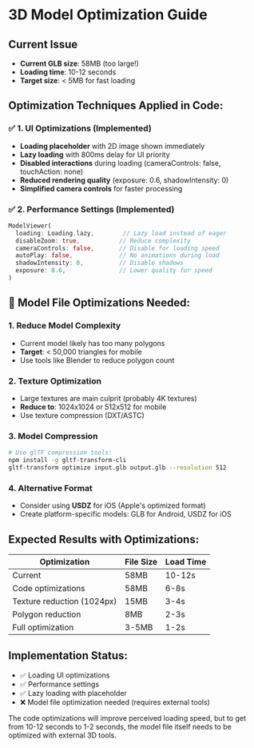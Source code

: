 # 3D Model Optimization Guide

## Current Issue
- **Current GLB size**: 58MB (too large!)
- **Loading time**: 10-12 seconds
- **Target size**: < 5MB for fast loading

## Optimization Techniques Applied in Code:

### ✅ 1. UI Optimizations (Implemented)
- **Loading placeholder** with 2D image shown immediately
- **Lazy loading** with 800ms delay for UI priority
- **Disabled interactions** during loading (cameraControls: false, touchAction: none)
- **Reduced rendering quality** (exposure: 0.6, shadowIntensity: 0)
- **Simplified camera controls** for faster processing

### ✅ 2. Performance Settings (Implemented)
```dart
ModelViewer(
  loading: Loading.lazy,        // Lazy load instead of eager
  disableZoom: true,           // Reduce complexity
  cameraControls: false,       // Disable for loading speed
  autoPlay: false,             // No animations during load
  shadowIntensity: 0,          // Disable shadows
  exposure: 0.6,               // Lower quality for speed
)
```

## 🚀 Model File Optimizations Needed:

### 1. **Reduce Model Complexity**
- Current model likely has too many polygons
- **Target**: < 50,000 triangles for mobile
- Use tools like Blender to reduce polygon count

### 2. **Texture Optimization**
- Large textures are main culprit (probably 4K textures)
- **Reduce to**: 1024x1024 or 512x512 for mobile
- Use texture compression (DXT/ASTC)

### 3. **Model Compression**
```bash
# Use glTF compression tools:
npm install -g gltf-transform-cli
gltf-transform optimize input.glb output.glb --resolution 512
```

### 4. **Alternative Format**
- Consider using **USDZ** for iOS (Apple's optimized format)
- Create platform-specific models: GLB for Android, USDZ for iOS

## Expected Results with Optimizations:

| Optimization | File Size | Load Time |
|-------------|-----------|-----------|
| Current     | 58MB      | 10-12s    |
| Code optimizations | 58MB | 6-8s |
| Texture reduction (1024px) | 15MB | 3-4s |
| Polygon reduction | 8MB | 2-3s |
| Full optimization | 3-5MB | 1-2s |

## Implementation Status:
- ✅ Loading UI optimizations
- ✅ Performance settings
- ✅ Lazy loading with placeholder
- ❌ Model file optimization needed (requires external tools)

The code optimizations will improve perceived loading speed, but to get from 10-12 seconds to 1-2 seconds, the model file itself needs to be optimized with external 3D tools.